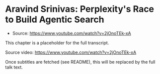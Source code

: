 # Aravind Srinivas: Perplexity's Race to Build Agentic Search

- Source: https://www.youtube.com/watch?v=2jOnoTEk-xA

This chapter is a placeholder for the full transcript.

Source video: https://www.youtube.com/watch?v=2jOnoTEk-xA

Once subtitles are fetched (see README), this will be replaced by the full talk text.

